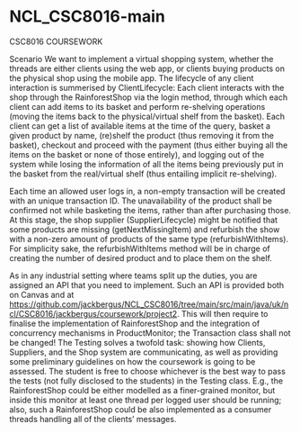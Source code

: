# NCL_CSC8016-main
CSC8016 COURSEWORK

Scenario
We want to implement a virtual shopping system, whether the threads are either clients using the web app, or clients buying products on the physical shop using the mobile app. The lifecycle of any client interaction is summerised by ClientLifecycle: Each client interacts with the shop through the RainforestShop via the login method, through which each client can add items to its basket and perform re-shelving operations (moving the items back to the physical/virtual shelf from the basket). Each client can get a list of available items at the time of the query, basket a given product by name, (re)shelf the product (thus removing it from the basket), checkout and proceed with the payment (thus either buying all the items on the basket or none of those entirely), and logging out of the system while losing the information of all the items being previously put in the basket from the real/virtual shelf (thus entailing implicit re-shelving).

Each time an allowed user logs in, a non-empty transaction will be created with an unique transaction ID. The unavailability of the product shall be confirmed not while basketing the items, rather than after purchasing those. At this stage, the shop supplier (SupplierLifecycle) might be notified that some products are missing (getNextMissingItem) and refurbish the show with a non-zero amount of products of the same type (refurbishWithItems). For simplicity sake, the refurbishWithItems method will be in charge of creating the number of desired product and to place them on the shelf.

As in any industrial setting where teams split up the duties, you are assigned an API that you need to implement. Such an API is provided both on Canvas and at https://github.com/jackbergus/NCL_CSC8016/tree/main/src/main/java/uk/ncl/CSC8016/jackbergus/coursework/project2. This will then require to finalise the implementation of RainforestShop and the integration of concurrency mechanisms in ProductMonitor; the Transaction class shall not be changed! The Testing solves a twofold task: showing how Clients, Suppliers, and the Shop system are communicating, as well as providing some preliminary guidelines on how the coursework is going to be assessed. The student is free to choose whichever is the best way to pass the tests (not fully disclosed to the students) in the Testing class. E.g., the RainforestShop could be either modelled as a finer-grained monitor, but inside this monitor at least one thread per logged user should be running; also, such a RainforestShop could be also implemented as a consumer threads handling all of the clients’ messages.
